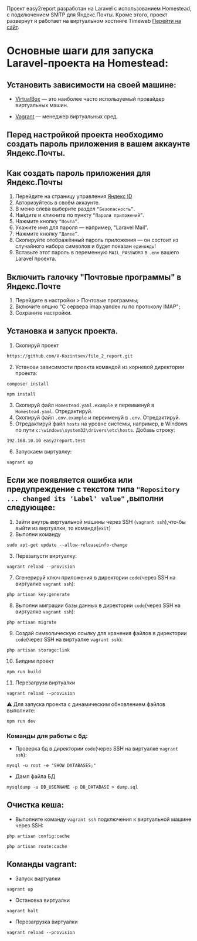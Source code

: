 Проект easy2report разработан на Laravel с использованием Homestead, с подключением SMTP для Яндекс.Почты.
Кроме этого, проект развернут и работает на виртуальном хостинге Timeweb [Перейти на сайт](https://easy2report.ru/).

# Основные шаги для запуска Laravel-проекта на Homestead:

## Установить зависимости на своей машине:

- [VirtualBox](https://www.virtualbox.org/) — это наиболее часто используемый провайдер виртуальных машин.

- [Vagrant](https://developer.hashicorp.com/vagrant) — менеджер виртуальных сред.


## Перед настройкой проекта необходимо создать пароль приложения в вашем аккаунте Яндекс.Почты.

## Как создать пароль приложения для Яндекс.Почты
1. Перейдите на страницу управления [Яндекс ID](`https://id.yandex.ru/`)
2. Авторизуйтесь в своём аккаунте.
3. В меню слева выберите раздел `“Безопасность”`.
4. Найдите и кликните по пункту `“Пароли приложений”`.
5. Нажмите кнопку `“Почта”`.
6. Укажите имя для пароля — например, “Laravel Mail”.
7. Нажмите кнопку `“Далее”`.
8. Скопируйте отображённый пароль приложения — он состоит из случайного набора символов и будет показан `единожды`!
9. Вставьте этот пароль в переменную `MAIL_PASSWORD` в `.env` вашего Laravel проекта.

## Включить галочку "Почтовые программы" в Яндекс.Почте

1. Перейдите в настройки > Почтовые программы;
2. Включите опцию "С сервера imap.yandex.ru по протоколу IMAP";
3. Сохраните настройки.

## Установка и запуск проекта.

1. Скопируй проект 
```
https://github.com/V-Kozintsev/file_2_report.git
```
2. Установи зависимости проекта командой из корневой директории проекта:
```
composer install
```
```
npm install
```
3. Скопируй файл `Homestead.yaml.example` и переименуй в `Homestead.yaml`. Отредактируй.
4. Скопируй файл `.env.example` и переименуй в `.env`. Отредактируй.
5. Отредактируй файл `hosts` на уровне системы, например, в Windows по пути `c:\windows\system32\drivers\etc\hosts`. Добавь строку:
```
192.168.10.10 easy2report.test
```
6. Запускаем виртуалку:
```
vagrant up
```
## Если же появляется ошибка или предупреждение с текстом типа `"Repository ... changed its 'Label' value"` ,выполни следующее:

1. Зайти внутрь виртуальной машины через SSH (`vagrant ssh`),что-бы выйти из виртуалки, то команда(`exit`)
2. Выполни команду
```
sudo apt-get update --allow-releaseinfo-change
```
3. Перезапусти виртуалку:
```
vagrant reload --provision
```
7. Сгенерируй ключ приложения в директории `code`(через SSH на виртуалке `vagrant ssh`):
```
php artisan key:generate
```
8. Выполни миграции базы данных в директории `code`(через SSH на виртуалке `vagrant ssh`):
```
php artisan migrate
```
9. Создай символическую ссылку для хранения файлов в директории `code`(через SSH на виртуалке `vagrant ssh`):
```
php artisan storage:link
```
10. Билдим проект
```
npm run build
```
11. Перезагрузи виртуалки
```
vagrant reload --provision
```
⚠️ Для запуска проекта с динамическим обновлением файлов выполните:
```
npm run dev
```

### Команды для работы с бд:

- Проверка бд в директории `code`(через SSH на виртуалке `vagrant ssh`):
```
mysql -u root -e "SHOW DATABASES;"
```
- Дамп файла БД
```
mysqldump -u DB_USERNAME -p DB_DATABASE > dump.sql
```

## Очистка кеша:

- Выполните команду `vagrant ssh` подключения к виртуальной машине через SSH:

```
php artisan config:cache 
```
```
php artisan route:cache
```

## Команды vagrant:

- Запуск виртуалки
```
vagrant up
```
- Остановка виртуалки 
```
vagrant halt
```
- Перезагрузка виртуалки
```
vagrant reload --provision
```


